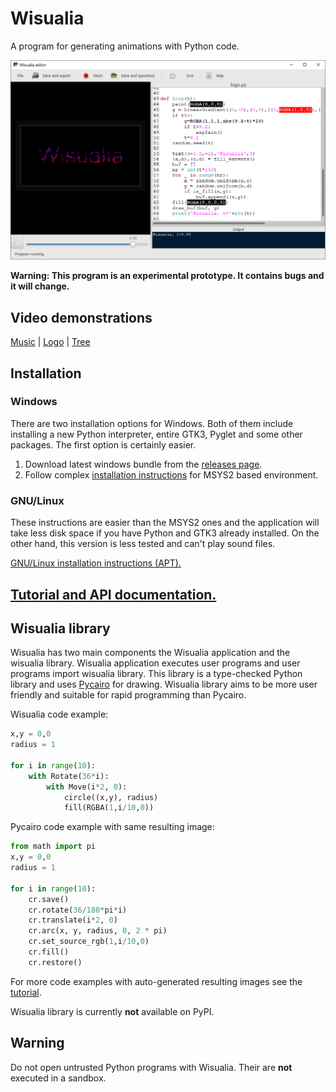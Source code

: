 # Wisualia

A program for generating animations with Python code.

![Screenshot](screenshot.png)

**Warning: This program is an experimental prototype. It contains bugs and it
will change.**

## Video demonstrations

[Music](https://drive.google.com/file/d/1gINp70u-eQRgfnvW8uBCKh6BwseNTlOj/view?usp=sharing) |
[Logo](https://drive.google.com/file/d/1cb8EMM3VbfaFFBTloVPUjSDB0aH_ccT9/view?usp=sharing) |
[Tree](https://drive.google.com/file/d/1dlab2ehdO7jPFDwbtm4RZxyXlvtcu37P/view?usp=sharing)

## Installation

### Windows

There are two installation options for Windows. Both of them include installing
a new Python interpreter, entire GTK3, Pyglet and some other packages. The first
option is certainly easier.

1. Download latest windows bundle from the
   [releases page](https://github.com/rt-tondilt/wisualia/releases).
2. Follow complex
   [installation instructions](msys2_installation_instructions.md)
   for MSYS2 based environment.

### GNU/Linux

These instructions are easier than the MSYS2 ones and the application will take
less disk space if you have Python and GTK3 already installed. On the other hand,
this version is less tested and can't play sound files.

[GNU/Linux installation instructions (APT).](gnu_linux_installation_instructions.md)

## [Tutorial and API documentation.](https://rt-tondilt.github.io/wisualia_documentation/)

## Wisualia library

Wisualia has two main components the Wisualia application and the wisualia library.
Wisualia application executes user programs and user programs import wisualia
library. This library is a type-checked Python library and uses
[Pycairo](https://pycairo.readthedocs.io/en/latest/) for drawing. Wisualia
library aims to be more user friendly and suitable for rapid programming than
Pycairo.

Wisualia code example:

```python
x,y = 0,0
radius = 1

for i in range(10):
    with Rotate(36*i):
        with Move(i*2, 0):
            circle((x,y), radius)
            fill(RGBA(1,i/10,0))
```

Pycairo code example with same resulting image:

```python
from math import pi
x,y = 0,0
radius = 1

for i in range(10):
    cr.save()
    cr.rotate(36/180*pi*i)
    cr.translate(i*2, 0)
    cr.arc(x, y, radius, 0, 2 * pi)
    cr.set_source_rgb(1,i/10,0)
    cr.fill()
    cr.restore()
```

For more code examples with auto-generated resulting images see the
[tutorial](https://rt-tondilt.github.io/wisualia_documentation/tutorial/index.html).

Wisualia library is currently **not** available on PyPI.

## Warning

Do not open untrusted Python programs with Wisualia. Their are **not** executed
in a sandbox.
